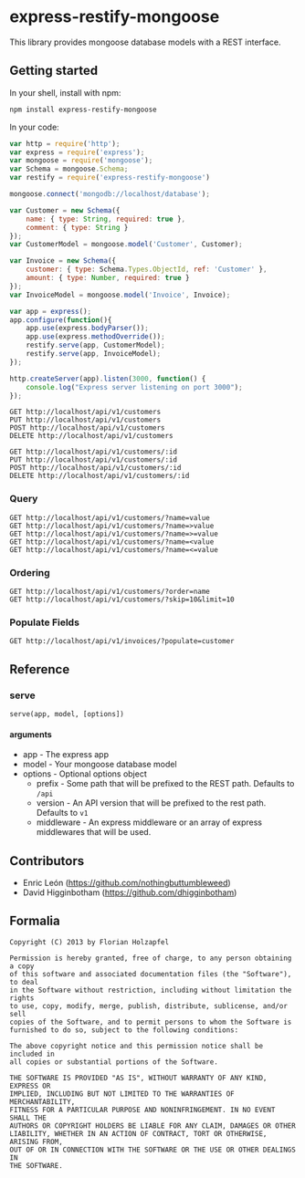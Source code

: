 # express-restify-mongoose
This library provides mongoose database models with a REST interface.

## Getting started

In your shell, install with npm:

```sh
npm install express-restify-mongoose
```

In your code:

```javascript
var http = require('http');
var express = require('express');
var mongoose = require('mongoose');
var Schema = mongoose.Schema;
var restify = require('express-restify-mongoose')

mongoose.connect('mongodb://localhost/database');

var Customer = new Schema({
	name: { type: String, required: true },
	comment: { type: String }
});
var CustomerModel = mongoose.model('Customer', Customer);

var Invoice = new Schema({
    customer: { type: Schema.Types.ObjectId, ref: 'Customer' },
	amount: { type: Number, required: true }
});
var InvoiceModel = mongoose.model('Invoice', Invoice);

var app = express();
app.configure(function(){
	app.use(express.bodyParser());
	app.use(express.methodOverride());
	restify.serve(app, CustomerModel);
	restify.serve(app, InvoiceModel);
});

http.createServer(app).listen(3000, function() {
	console.log("Express server listening on port 3000");
});
```

```
GET http://localhost/api/v1/customers
PUT http://localhost/api/v1/customers
POST http://localhost/api/v1/customers
DELETE http://localhost/api/v1/customers

GET http://localhost/api/v1/customers/:id
PUT http://localhost/api/v1/customers/:id
POST http://localhost/api/v1/customers/:id
DELETE http://localhost/api/v1/customers/:id
```

### Query
```
GET http://localhost/api/v1/customers/?name=value
GET http://localhost/api/v1/customers/?name=>value
GET http://localhost/api/v1/customers/?name=>=value
GET http://localhost/api/v1/customers/?name=<value
GET http://localhost/api/v1/customers/?name=<=value
```

### Ordering
```
GET http://localhost/api/v1/customers/?order=name
GET http://localhost/api/v1/customers/?skip=10&limit=10
```

### Populate Fields
```
GET http://localhost/api/v1/invoices/?populate=customer
```

## Reference
### serve
```
serve(app, model, [options])
```

#### arguments
* app - The express app
* model - Your mongoose database model
* options - Optional options object
  * prefix - Some path that will be prefixed to the REST path. Defaults to ```/api```
  * version - An API version that will be prefixed to the rest path. Defaults to ```v1```
  * middleware - An express middleware or an array of express middlewares that will be used.
  
## Contributors
* Enric León (https://github.com/nothingbuttumbleweed)
* David Higginbotham (https://github.com/dhigginbotham)

## Formalia

```
Copyright (C) 2013 by Florian Holzapfel

Permission is hereby granted, free of charge, to any person obtaining a copy
of this software and associated documentation files (the "Software"), to deal
in the Software without restriction, including without limitation the rights
to use, copy, modify, merge, publish, distribute, sublicense, and/or sell
copies of the Software, and to permit persons to whom the Software is
furnished to do so, subject to the following conditions:

The above copyright notice and this permission notice shall be included in
all copies or substantial portions of the Software.

THE SOFTWARE IS PROVIDED "AS IS", WITHOUT WARRANTY OF ANY KIND, EXPRESS OR
IMPLIED, INCLUDING BUT NOT LIMITED TO THE WARRANTIES OF MERCHANTABILITY,
FITNESS FOR A PARTICULAR PURPOSE AND NONINFRINGEMENT. IN NO EVENT SHALL THE
AUTHORS OR COPYRIGHT HOLDERS BE LIABLE FOR ANY CLAIM, DAMAGES OR OTHER
LIABILITY, WHETHER IN AN ACTION OF CONTRACT, TORT OR OTHERWISE, ARISING FROM,
OUT OF OR IN CONNECTION WITH THE SOFTWARE OR THE USE OR OTHER DEALINGS IN
THE SOFTWARE.
```

